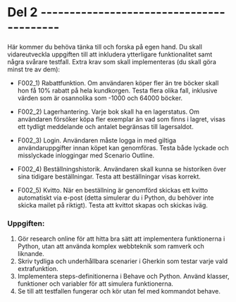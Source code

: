 #  Del 2 -----------------------------------------

Här kommer du behöva tänka till och forska på egen hand. Du skall vidareutveckla
uppgiften till att inkludera ytterligare funktionalitet samt några svårare testfall.
Extra krav som skall implementeras (du skall göra minst tre av dem):

- F002_1) Rabattfunktion. Om användaren köper fler än tre böcker skall hon få 10% rabatt
på hela kundkorgen. Testa flera olika fall, inklusive värden som är osannolika som
-1000 och 64000 böcker.


- F002_2) Lagerhantering. Varje bok skall ha en lagerstatus. Om användaren försöker köpa
fler exemplar än vad som finns i lagret, visas ett tydligt meddelande och antalet
begränsas till lagersaldot.


- F002_3) Login. Användaren måste logga in med giltiga användaruppgifter innan köpet kan
genomföras. Testa både lyckade och misslyckade inloggingar med Scenario
Outline.


- F002_4) Beställningshistorik. Användaren skall kunna se historiken över sina tidigare
beställningar. Testa att beställningar visas korrekt.


- F002_5) Kvitto. När en beställning är genomförd skickas ett kvitto automatiskt via e-post
(detta simulerar du i Python, du behöver inte skicka mailet på riktigt). Testa att
kvittot skapas och skickas iväg.

### Uppgiften:
1. Gör research online för att hitta bra sätt att implementera funktionerna i Python,
utan att använda komplex webbteknik som ramverk och liknande.
2. Skriv tydliga och underhållbara scenarier i Gherkin som testar varje vald
extrafunktion.
3. Implementera steps-definitionerna i Behave och Python. Använd klasser,
funktioner och variabler för att simulera funktionerna.
4. Se till att testfallen fungerar och kör utan fel med kommandot behave.